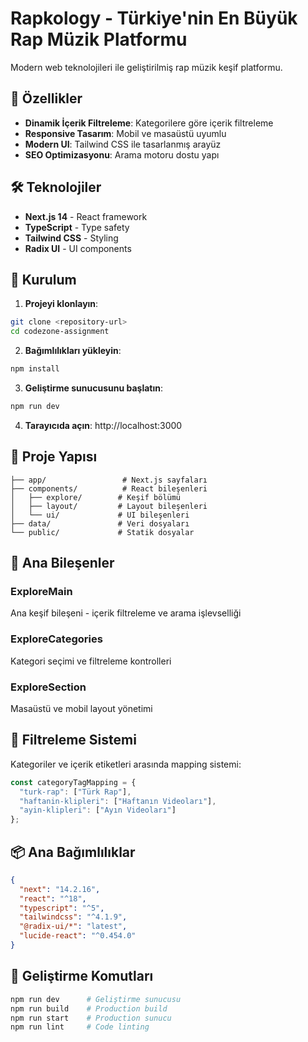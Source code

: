 # Rapkology - Türkiye'nin En Büyük Rap Müzik Platformu

Modern web teknolojileri ile geliştirilmiş rap müzik keşif platformu.

## 🎯 Özellikler

- **Dinamik İçerik Filtreleme**: Kategorilere göre içerik filtreleme
- **Responsive Tasarım**: Mobil ve masaüstü uyumlu
- **Modern UI**: Tailwind CSS ile tasarlanmış arayüz
- **SEO Optimizasyonu**: Arama motoru dostu yapı

## 🛠️ Teknolojiler

- **Next.js 14** - React framework
- **TypeScript** - Type safety
- **Tailwind CSS** - Styling
- **Radix UI** - UI components

## 🚀 Kurulum

1. **Projeyi klonlayın**:
```bash
git clone <repository-url>
cd codezone-assignment
```

2. **Bağımlılıkları yükleyin**:
```bash
npm install
```

3. **Geliştirme sunucusunu başlatın**:
```bash
npm run dev
```

4. **Tarayıcıda açın**: http://localhost:3000

## 📁 Proje Yapısı

```
├── app/                 # Next.js sayfaları
├── components/          # React bileşenleri
│   ├── explore/        # Keşif bölümü
│   ├── layout/         # Layout bileşenleri
│   └── ui/             # UI bileşenleri
├── data/               # Veri dosyaları
└── public/             # Statik dosyalar
```

## 🎨 Ana Bileşenler

### ExploreMain
Ana keşif bileşeni - içerik filtreleme ve arama işlevselliği

### ExploreCategories  
Kategori seçimi ve filtreleme kontrolleri

### ExploreSection
Masaüstü ve mobil layout yönetimi

## 🔧 Filtreleme Sistemi

Kategoriler ve içerik etiketleri arasında mapping sistemi:

```typescript
const categoryTagMapping = {
  "turk-rap": ["Türk Rap"],
  "haftanin-klipleri": ["Haftanın Videoları"],
  "ayin-klipleri": ["Ayın Videoları"]
};
```

## 📦 Ana Bağımlılıklar

```json
{
  "next": "14.2.16",
  "react": "^18",
  "typescript": "^5",
  "tailwindcss": "^4.1.9",
  "@radix-ui/*": "latest",
  "lucide-react": "^0.454.0"
}
```

## 🎯 Geliştirme Komutları

```bash
npm run dev      # Geliştirme sunucusu
npm run build    # Production build
npm run start    # Production sunucu
npm run lint     # Code linting
```

